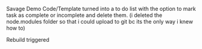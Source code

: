 Savage Demo Code/Template turned into a to do list with the option to mark task as complete or incomplete and delete them.
(i deleted the node.modules folder so that i could upload to git bc its the only way i knew how to)

Rebuild triggered
